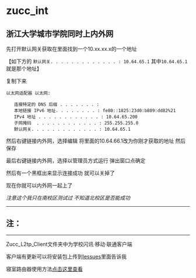 # zucc_int
浙江大学城市学院同时上内外网
---
先打开默认网关获取在里面找到一个10.xx.xx.x的一个地址

【如下方的 `默认网关. . . . . . . . . . . . . : 10.64.65.1` 其中`10.64.65.1`就是那个地址】

复制下来

```dos
以太网适配器 以太网:

   连接特定的 DNS 后缀 . . . . . . . :
   本地链接 IPv6 地址. . . . . . . . : fe80::1825:23d0:b809:dd82%21
   IPv4 地址 . . . . . . . . . . . . : 10.64.65.200
   子网掩码  . . . . . . . . . . . . : 255.255.255.0
   默认网关. . . . . . . . . . . . . : 10.64.65.1
```

然后右键链接内外网，选择编辑
将里面的10.64.66.1改为你刚才获取的地址
然后保存

最后右键链接内外网，选择以管理员方式运行
弹出窗口点确定

然后有一个黑框出来显示连接成功
就可以关掉了

现在你就可以内外网一起上了

*注意这个我只在南校区测试过
不知道北校区是否能成功*

---
## 注：
---
Zucc_L2tp_Client文件夹中为学校闪讯·移动·联通客户端

客户端有更新可以将安装包上传到[lessues](https://github.com/skkkyoyo/zucc_int/issues)里面告诉我

寝室路由器使用方法[点击这里查看](https://github.com/skkkyoyo/zucc_int/issues/2)
